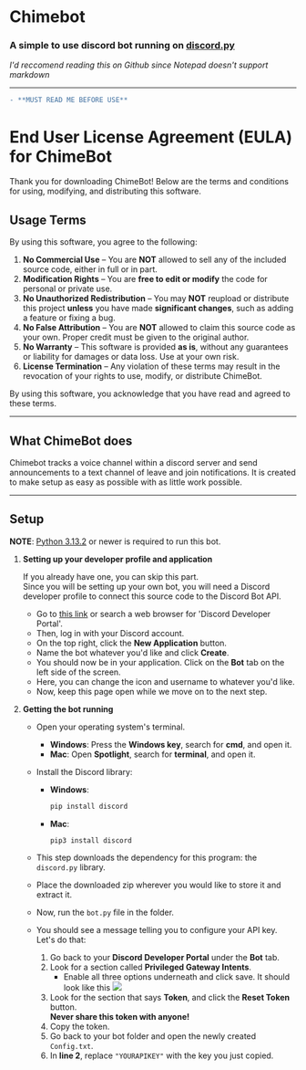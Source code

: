 # Chimebot
### A simple to use discord bot running on [discord.py](https://discordpy.readthedocs.io/en/stable/)
*I'd reccomend reading this on Github since Notepad doesn't support markdown*

---
```diff
- **MUST READ ME BEFORE USE**
```

# End User License Agreement (EULA) for ChimeBot

Thank you for downloading ChimeBot! Below are the terms and conditions for using, modifying, and distributing this software.

## **Usage Terms**  
By using this software, you agree to the following:

1. **No Commercial Use** – You are **NOT** allowed to sell any of the included source code, either in full or in part.  
2. **Modification Rights** – You are **free to edit or modify** the code for personal or private use.  
3. **No Unauthorized Redistribution** – You may **NOT** reupload or distribute this project **unless** you have made **significant changes**, such as adding a feature or fixing a bug.  
4. **No False Attribution** – You are **NOT** allowed to claim this source code as your own. Proper credit must be given to the original author.  
5. **No Warranty** – This software is provided **as is**, without any guarantees or liability for damages or data loss. Use at your own risk.  
6. **License Termination** – Any violation of these terms may result in the revocation of your rights to use, modify, or distribute ChimeBot.  

By using this software, you acknowledge that you have read and agreed to these terms.

---

## What ChimeBot does
Chimebot tracks a voice channel within a discord server and send announcements to a text channel of leave and join notifications. It is created to make setup as easy as possible with as little work possible.

---

## Setup

**NOTE**: [Python 3.13.2](https://www.python.org/downloads/) or newer is required to run this bot.

1. **Setting up your developer profile and application**  
   
   If you already have one, you can skip this part.  
   Since you will be setting up your own bot, you will need a Discord developer profile to connect this source code to the Discord Bot API.  

   - Go to [this link](https://discord.com/login?redirect_to=%2Fdevelopers) or search a web browser for 'Discord Developer Portal'.  
   - Then, log in with your Discord account.  
   - On the top right, click the **New Application** button.  
   - Name the bot whatever you'd like and click **Create**.  
   - You should now be in your application. Click on the **Bot** tab on the left side of the screen.  
   - Here, you can change the icon and username to whatever you'd like.  
   - Now, keep this page open while we move on to the next step.  

2. **Getting the bot running**  

   - Open your operating system's terminal.  
     - **Windows**: Press the **Windows key**, search for **cmd**, and open it.  
     - **Mac**: Open **Spotlight**, search for **terminal**, and open it.  

   - Install the Discord library:  
     - **Windows**:  
       ```bash
       pip install discord
       ```
     - **Mac**:  
       ```bash
       pip3 install discord
       ```
   
   - This step downloads the dependency for this program: the `discord.py` library.  
   - Place the downloaded zip wherever you would like to store it and extract it.  
   - Now, run the `bot.py` file in the folder.  
   - You should see a message telling you to configure your API key. Let's do that:  

     1. Go back to your **Discord Developer Portal** under the **Bot** tab.  
     2. Look for a section called **Privileged Gateway Intents**.  
        - Enable all three options underneath and click save. It should look like this
        ![](https://i.imgur.com/eRVkSiE.png)
     3. Look for the section that says **Token**, and click the **Reset Token** button.  
        **Never share this token with anyone!**  
     4. Copy the token.  
     5. Go back to your bot folder and open the newly created `Config.txt`.  
     6. In **line 2**, replace `"YOURAPIKEY"` with the key you just copied.  

